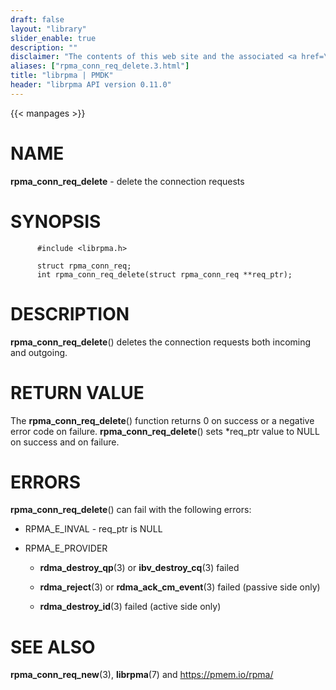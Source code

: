 ```yaml
---
draft: false
layout: "library"
slider_enable: true
description: ""
disclaimer: "The contents of this web site and the associated <a href=\"https://github.com/pmem\">GitHub repositories</a> are BSD-licensed open source."
aliases: ["rpma_conn_req_delete.3.html"]
title: "librpma | PMDK"
header: "librpma API version 0.11.0"
---
```

{{< manpages >}}

[comment]: <> (SPDX-License-Identifier: BSD-3-Clause)
[comment]: <> (Copyright 2020-2022, Intel Corporation)

NAME
====

**rpma\_conn\_req\_delete** - delete the connection requests

SYNOPSIS
========

          #include <librpma.h>

          struct rpma_conn_req;
          int rpma_conn_req_delete(struct rpma_conn_req **req_ptr);

DESCRIPTION
===========

**rpma\_conn\_req\_delete**() deletes the connection requests both
incoming and outgoing.

RETURN VALUE
============

The **rpma\_conn\_req\_delete**() function returns 0 on success or a
negative error code on failure. **rpma\_conn\_req\_delete**() sets
\*req\_ptr value to NULL on success and on failure.

ERRORS
======

**rpma\_conn\_req\_delete**() can fail with the following errors:

-   RPMA\_E\_INVAL - req\_ptr is NULL

-   RPMA\_E\_PROVIDER

    -   **rdma\_destroy\_qp**(3) or **ibv\_destroy\_cq**(3) failed

    -   **rdma\_reject**(3) or **rdma\_ack\_cm\_event**(3) failed
        (passive side only)

    -   **rdma\_destroy\_id**(3) failed (active side only)

SEE ALSO
========

**rpma\_conn\_req\_new**(3), **librpma**(7) and https://pmem.io/rpma/

